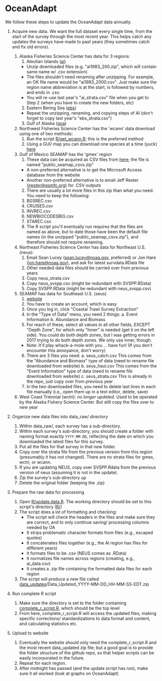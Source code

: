# OceanAdapt

We follow these steps to update the OceanAdapt data annually.

1. Acquire new data. We want the full dataset every single time, from the start of the survey through the most recent year. This helps catch any updates the surveys have made to past years (they sometimes catch and fix old errors). 
   1. Alaska Fisheries Science Center has data for 3 regions:
      1. Aleutian Islands ([ai](http://www.afsc.noaa.gov/RACE/groundfish/survey_data/default.htm))
        * Unzip downloaded files (e.g. "ai1983_200.zip", which will contain same name w/ .csv extension)
        * The files shouldn't need renaming after unzipping. For example, an OK file name would be "ai1983_2000.csv". Just make sure the region name abbreviation is at the start, is followed by numbers, and ends in .csv.
        * You will re-use last year's "ai_strata.csv" file when you get to Step 2 (when you have to create the new folders, etc)
      2. Eastern Bering Sea ([ebs](http://www.afsc.noaa.gov/RACE/groundfish/survey_data/default.htm))
        * Repeat the unzipping, renaming, and copying steps of AI (don't forget to copy last year's "ebs_strata.csv")
      3. Gulf of Alaska ([goa](http://www.afsc.noaa.gov/RACE/groundfish/survey_data/default.htm))
        <!-- * Rename X to Y -->
   3. Northwest Fisheries Science Center has the 'wcann' data download using one of two methods:
      1. Run the script [R/get_wcann.R](https://github.com/mpinsky/OceanAdapt/blob/master/R/get_wcann.R); this is the preferred method
        <!-- * Rename X to Y
        * Rename X to Y -->
      2. Using a GUI/ map you can download one species at a time (yuck) [here](https://www.nwfsc.noaa.gov/data/)
   4. Gulf of Mexico SEAMAP has the 'gmex' region
      1. These data can be acquired as CSV files from [here](http://seamap.gsmfc.org/); the file is named "public_seamap_csvs.zip" 
        * A non-preferred alternative is to get the Microsoft Access database from the website
        * Another non-preferred alternative is to email Jeff Rester (<jrester@gsmfc.org>) for .CSV outputs
      2. There are usually a lot more files in this zip than what you need. You need to keep the following:
        1. BGSREC.csv
        2. CRUISES.csv
        3. INVREC.csv
        4. NEWBIOCODESBIG.csv
        5. STAREC.csv
      3. The R script you'll eventually run requires that the files are named as above, but to date those have been the default file names (in the unzipped "public_seamap_csvs.zip"), and therefore should not require renaming.
   5. Northeast Fisheries Science Center has data for Northeast U.S. (neus): 
      1. Email Sean Lucey (<sean.lucey@noaa.gov>, preferred) or Jon Hare (<jon.hare@noaa.gov>), and ask for latest survdata.RData file
      2. Other needed data files should be carried over from previous years
        1. Copy neus_strata.csv
        2. Copy neus_svspp.csv (might be redundant with SVSPP.RData)
        3. Copy SVSPP.RData (might be redundant with neus_svspp.csv)
   6. SEAMAP has data for Southeast U.S. (seus)
      1. [website](https://www2.dnr.sc.gov/seamap/Account/LogOn?ReturnUrl=%2fseamap%2fReports)
      2. You have to create an account, which is easy
      3. Once you log in, click "Coastal Trawl Survey Extraction"
      4. In the "Type of Data" menu, you need 2 things: 
        a. Event Information 
        b. Abundance and Biomass
      5. For reach of these, select all values in all other fields, EXCEPT "Depth Zone", for which only "Inner" is needed (get it on the left side). You could do both depth zones, but I was getting errors in 2017 trying to do both depth zones. We only use inner, though.
        * Note: It'll play whack-a-mole with you … have fun! (If you don't encounter this annoyance, don't worry)
      6. There are 3 files you need:
        a. seus_catch.csv  This comes from the "Abundance and Biomass" type of data (need to rename file downloaded from website)
        b. seus_haul.csv This comes from the "Event Information" type of data (need to rename file downloaded from website)
        c. seus_strata.csv This is already in the repo, just copy over from previous year
      7. In the two downloaded files, you need to delete last lines in each file manually (i.e., open them up in a text editor, delete, save)
   7. West Coast Triennial (wctri): *no longer updated*. Used to be operated by the Alaska Fishery Science Center. But still copy the files over to new year

2. Organize new data files into data_raw/ directory
   1. Within data_raw/, each survey has a sub-directory. 
   2. Within each survey's sub-directory, you should create a folder with naming format exactly `YYYY-MM-DD`, reflecting the date on which you downloaded the latest files for this survey.
   3. Put all the files for that survey in that new folder.
   4. Copy over the strata file from the previous version from this region (presumably it has not changed). There are no strata files for gmex, wctri, or wcann.
   5. If you are updating NEUS, copy over SVSPP.Rdata from the previous version of neus (assuming it is not in the update).
   6. Zip the survey's sub-directory up
   7. Delete the original folder (keeping the .zip)

3. Prepare the raw data for processing
   1. Open [R/update.data.R](https://github.com/mpinsky/OceanAdapt/blob/master/R/update.data.R). The working directory should be set to this script's directory ([R/](https://github.com/mpinsky/OceanAdapt/tree/master/R))
   2. The script does a lot of formatting and checking:  
      * The script will check the headers in the files and make sure they are correct, and to only continue saving/ processing columns needed by OA  
      * It strips problematic character formats from files (e.g., escaped quotes)  
      * It concatenates files together (e.g., the AI region has files for different years)   
      * It formats files to be .csv (NEUS comes as .RData)   
      * It normalizes file names across regions (creating, e.g., ai_data.csv)  
      * It creates a .zip file containing the formatted data files for each region  
   3. The script will produce a new file called [data_updates](https://github.com/mpinsky/OceanAdapt/tree/master/data_updates)/Data_Updated_YYYY-MM-DD_HH-MM-SS-EDT.zip  
4. Run complete R script  
   1. Make sure the directory is set to the folder containing [complete_r_script.R](https://github.com/mpinsky/OceanAdapt/blob/master/complete_r_script.R), which should be the top level
	 2. From here, complete_r_script.R will access the updated files, making specific corrections/ standardizations to data format and content, and calculating statistics etc.

4. Upload to website
   1. Eventually the website should only need the complete_r_script.R and the most recent data_updated zip file; but a good goal is to provide the folder structure of the github repo, so that helper scripts can be easily incorporated in the future.
   6. Repeat for each region.
   7. After midnight has passed (and the update script has run), make sure it all worked (look at graphs on OceanAdapt)
